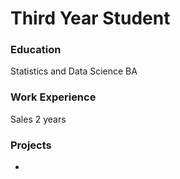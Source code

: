 # Third Year Student

### Education
Statistics and Data Science BA

### Work Experience 
Sales 2 years

### Projects
-
